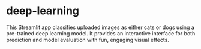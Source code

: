 # deep-learning
This Streamlit app classifies uploaded images as either cats or dogs using a pre-trained deep learning model. It provides an interactive interface for both prediction and model evaluation with fun, engaging visual effects.
